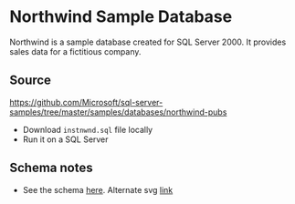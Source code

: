 # Northwind Sample Database

Northwind is a sample database created for SQL Server 2000. It provides sales data for a fictitious company.

## Source

<https://github.com/Microsoft/sql-server-samples/tree/master/samples/databases/northwind-pubs>

- Download `instnwnd.sql` file locally
- Run it on a SQL Server

## Schema notes

- See the schema [here](http://merc.tv/img/fig/Northwind_diagram.jpg). Alternate svg [link](https://relational.fit.cvut.cz/assets/img/datasets-generated/northwind.svg)
